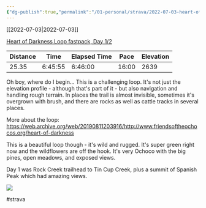 ```yaml
---
{"dg-publish":true,"permalink":"/01-personal/strava/2022-07-03-heart-of-darkness-loop-fastpack-day-1-2/"}
---
```



[[2022-07-03\|2022-07-03]]

[Heart of Darkness Loop fastpack, Day 1/2](https://www.strava.com/activities/7416600537)

| Distance | Time    | Elapsed Time | Pace  | Elevation |
| -------- | ------- | ------------ | ----- | --------- |
| 25.35    | 6:45:55 | 6:46:00      | 16:00 | 2639      |


Oh boy, where do I begin... This is a challenging loop. It's not just the elevation profile - although that's part of it - but also navigation and handling rough terrain. In places the trail is almost invisible, sometimes it's overgrown with brush, and there are rocks as well as cattle tracks in several places.

More about the loop: https://web.archive.org/web/20190811203916/http://www.friendsoftheochocos.org/heart-of-darkness

This is a beautiful loop though - it's wild and rugged. It's super green right now and the wildflowers are off the hook. It's very Ochoco with the big pines, open meadows, and exposed views.

Day 1 was Rock Creek trailhead to Tin Cup Creek, plus a summit of Spanish Peak which had amazing views.
    
![](https://dgtzuqphqg23d.cloudfront.net/xwlG3ELqVMLFt_UKjLFjlvsXjPeS2u0Jd74YddZ-x3g-768x576.jpg)

    

#strava
